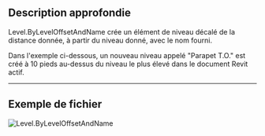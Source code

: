 ## Description approfondie
Level.ByLevelOffsetAndName crée un élément de niveau décalé de la distance donnée, à partir du niveau donné, avec le nom fourni.

Dans l'exemple ci-dessous, un nouveau niveau appelé "Parapet T.O." est créé à 10 pieds au-dessus du niveau le plus élevé dans le document Revit actif.
___
## Exemple de fichier

![Level.ByLevelOffsetAndName](./Revit.Elements.Level.ByLevelOffsetAndName_img.jpg)
